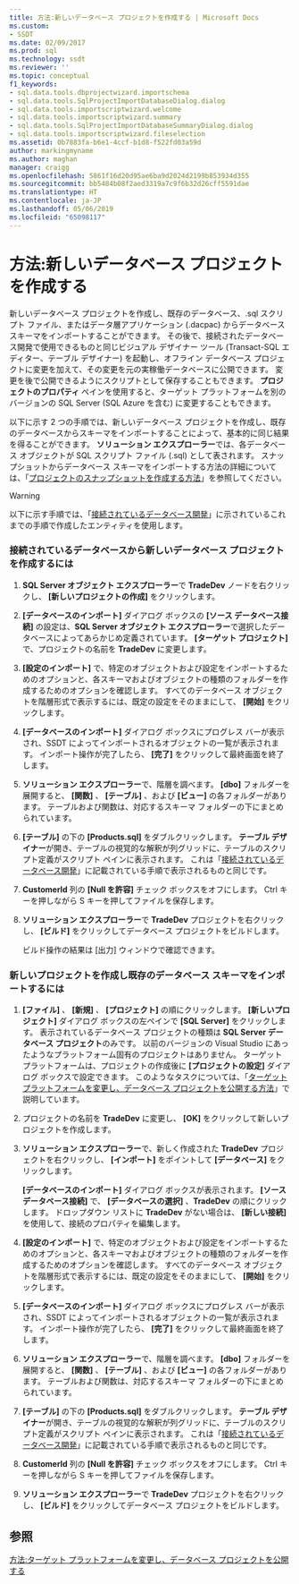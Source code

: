 ```yaml
---
title: 方法:新しいデータベース プロジェクトを作成する | Microsoft Docs
ms.custom:
- SSDT
ms.date: 02/09/2017
ms.prod: sql
ms.technology: ssdt
ms.reviewer: ''
ms.topic: conceptual
f1_keywords:
- sql.data.tools.dbprojectwizard.importschema
- sql.data.tools.SqlProjectImportDatabaseDialog.dialog
- sql.data.tools.importscriptwizard.welcome
- sql.data.tools.importscriptwizard.summary
- sql.data.tools.SqlProjectImportDatabaseSummaryDialog.dialog
- sql.data.tools.importscriptwizard.fileselection
ms.assetid: 0b7883fa-b6e1-4ccf-b1d8-f522fd03a59d
author: markingmyname
ms.author: maghan
manager: craigg
ms.openlocfilehash: 5861f16d20d95ae6ba9d2024d2199b853934d355
ms.sourcegitcommit: bb5484b08f2aed3319a7c9f6b32d26cff5591dae
ms.translationtype: HT
ms.contentlocale: ja-JP
ms.lasthandoff: 05/06/2019
ms.locfileid: "65098117"
---
```

# <a name="how-to-create-a-new-database-project"></a>方法:新しいデータベース プロジェクトを作成する
新しいデータベース プロジェクトを作成し、既存のデータベース、.sql スクリプト ファイル、またはデータ層アプリケーション (.dacpac) からデータベース スキーマをインポートすることができます。 その後で、接続されたデータベース開発で使用できるものと同じビジュアル デザイナー ツール (Transact\-SQL エディター、テーブル デザイナー) を起動し、オフライン データベース プロジェクトに変更を加えて、その変更を元の実稼働データベースに公開できます。 変更を後で公開できるようにスクリプトとして保存することもできます。 **プロジェクトのプロパティ** ペインを使用すると、ターゲット プラットフォームを別のバージョンの SQL Server (SQL Azure を含む) に変更することもできます。  
  
以下に示す 2 つの手順では、新しいデータベース プロジェクトを作成し、既存のデータベースからスキーマをインポートすることによって、基本的に同じ結果を得ることができます。 **ソリューション エクスプローラー**では、各データベース オブジェクトが SQL スクリプト ファイル (.sql) として表されます。 スナップショットからデータベース スキーマをインポートする方法の詳細については、「[プロジェクトのスナップショットを作成する方法](../ssdt/how-to-create-a-snapshot-of-a-project.md)」を参照してください。  
  
> [!WARNING]  
> 以下に示す手順では、「[接続されているデータベース開発](../ssdt/connected-database-development.md)」に示されているこれまでの手順で作成したエンティティを使用します。  
  
### <a name="to-create-a-new-database-project-off-a-connected-database"></a>接続されているデータベースから新しいデータベース プロジェクトを作成するには  
  
1.  **SQL Server オブジェクト エクスプローラー**で **TradeDev** ノードを右クリックし、 **[新しいプロジェクトの作成]** をクリックします。  
  
2.  **[データベースのインポート]** ダイアログ ボックスの **[ソース データベース接続]** の設定は、**SQL Server オブジェクト エクスプローラー**で選択したデータベースによってあらかじめ定義されています。 **[ターゲット プロジェクト]** で、プロジェクトの名前を **TradeDev** に変更します。  
  
3.  **[設定のインポート]** で、特定のオブジェクトおよび設定をインポートするためのオプションと、各スキーマおよびオブジェクトの種類のフォルダーを作成するためのオプションを確認します。 すべてのデータベース オブジェクトを階層形式で表示するには、既定の設定をそのままにして、 **[開始]** をクリックします。  
  
4.  **[データベースのインポート]** ダイアログ ボックスにプログレス バーが表示され、SSDT によってインポートされるオブジェクトの一覧が表示されます。 インポート操作が完了したら、 **[完了]** をクリックして最終画面を終了します。  
  
5.  **ソリューション エクスプローラー**で、階層を調べます。 **[dbo]** フォルダーを展開すると、 **[関数]** 、 **[テーブル]** 、および **[ビュー]** の各フォルダーがあります。 テーブルおよび関数は、対応するスキーマ フォルダーの下にまとめられています。  
  
6.  **[テーブル]** の下の **[Products.sql]** をダブルクリックします。 **テーブル デザイナー**が開き、テーブルの視覚的な解釈が列グリッドに、テーブルのスクリプト定義がスクリプト ペインに表示されます。 これは「[接続されているデータベース開発](../ssdt/connected-database-development.md)」に記載されている手順で表示されるものと同じです。  
  
7.  **CustomerId** 列の **[Null を許容]** チェック ボックスをオフにします。 Ctrl キーを押しながら S キーを押してファイルを保存します。  
  
8.  **ソリューション エクスプローラー**で **TradeDev** プロジェクトを右クリックし、 **[ビルド]** をクリックしてデータベース プロジェクトをビルドします。  
  
    ビルド操作の結果は [出力] ウィンドウで確認できます。  
  
### <a name="to-create-a-new-project-and-import-existing-database-schema"></a>新しいプロジェクトを作成し既存のデータベース スキーマをインポートするには  
  
1.  **[ファイル]** 、 **[新規]** 、 **[プロジェクト]** の順にクリックします。 **[新しいプロジェクト]** ダイアログ ボックスの左ペインで **[SQL Server]** をクリックします。 表示されているデータベース プロジェクトの種類は **SQL Server データベース プロジェクト**のみです。 以前のバージョンの Visual Studio にあったようなプラットフォーム固有のプロジェクトはありません。 ターゲット プラットフォームは、プロジェクトの作成後に **[プロジェクトの設定]** ダイアログ ボックスで設定できます。 このようなタスクについては、「[ターゲット プラットフォームを変更し、データベース プロジェクトを公開する方法](../ssdt/how-to-change-target-platform-and-publish-a-database-project.md)」で説明しています。  
  
2.  プロジェクトの名前を **TradeDev** に変更し、 **[OK]** をクリックして新しいプロジェクトを作成します。  
  
3.  **ソリューション エクスプローラー**で、新しく作成された **TradeDev** プロジェクトを右クリックし、 **[インポート]** をポイントして **[データベース]** をクリックします。  
  
    **[データベースのインポート]** ダイアログ ボックスが表示されます。 **[ソース データベース接続]** で、 **[データベースの選択]** 、**TradeDev** の順にクリックします。 ドロップダウン リストに **TradeDev** がない場合は、 **[新しい接続]** を使用して、接続のプロパティを編集します。  
  
4.  **[設定のインポート]** で、特定のオブジェクトおよび設定をインポートするためのオプションと、各スキーマおよびオブジェクトの種類のフォルダーを作成するためのオプションを確認します。 すべてのデータベース オブジェクトを階層形式で表示するには、既定の設定をそのままにして、 **[開始]** をクリックします。  
  
5.  **[データベースのインポート]** ダイアログ ボックスにプログレス バーが表示され、SSDT によってインポートされるオブジェクトの一覧が表示されます。 インポート操作が完了したら、 **[完了]** をクリックして最終画面を終了します。  
  
6.  **ソリューション エクスプローラー**で、階層を調べます。 **[dbo]** フォルダーを展開すると、 **[関数]** 、 **[テーブル]** 、および **[ビュー]** の各フォルダーがあります。 テーブルおよび関数は、対応するスキーマ フォルダーの下にまとめられています。  
  
7.  **[テーブル]** の下の **[Products.sql]** をダブルクリックします。 **テーブル デザイナー**が開き、テーブルの視覚的な解釈が列グリッドに、テーブルのスクリプト定義がスクリプト ペインに表示されます。 これは「[接続されているデータベース開発](../ssdt/connected-database-development.md)」に記載されている手順で表示されるものと同じです。  
  
8.  **CustomerId** 列の **[Null を許容]** チェック ボックスをオフにします。 Ctrl キーを押しながら S キーを押してファイルを保存します。  
  
9. **ソリューション エクスプローラー**で **TradeDev** プロジェクトを右クリックし、 **[ビルド]** をクリックしてデータベース プロジェクトをビルドします。  
  
## <a name="see-also"></a>参照  
[方法:ターゲット プラットフォームを変更し、データベース プロジェクトを公開する](../ssdt/how-to-change-target-platform-and-publish-a-database-project.md)  
  
